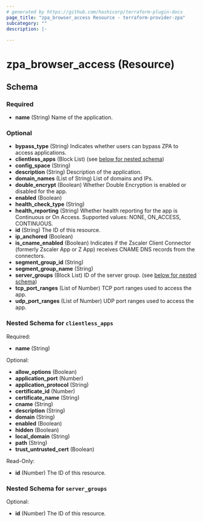 ```yaml
---
# generated by https://github.com/hashicorp/terraform-plugin-docs
page_title: "zpa_browser_access Resource - terraform-provider-zpa"
subcategory: ""
description: |-
  
---
```


# zpa_browser_access (Resource)





<!-- schema generated by tfplugindocs -->
## Schema

### Required

- **name** (String) Name of the application.

### Optional

- **bypass_type** (String) Indicates whether users can bypass ZPA to access applications.
- **clientless_apps** (Block List) (see [below for nested schema](#nestedblock--clientless_apps))
- **config_space** (String)
- **description** (String) Description of the application.
- **domain_names** (List of String) List of domains and IPs.
- **double_encrypt** (Boolean) Whether Double Encryption is enabled or disabled for the app.
- **enabled** (Boolean)
- **health_check_type** (String)
- **health_reporting** (String) Whether health reporting for the app is Continuous or On Access. Supported values: NONE, ON_ACCESS, CONTINUOUS.
- **id** (String) The ID of this resource.
- **ip_anchored** (Boolean)
- **is_cname_enabled** (Boolean) Indicates if the Zscaler Client Connector (formerly Zscaler App or Z App) receives CNAME DNS records from the connectors.
- **segment_group_id** (String)
- **segment_group_name** (String)
- **server_groups** (Block List) ID of the server group. (see [below for nested schema](#nestedblock--server_groups))
- **tcp_port_ranges** (List of Number) TCP port ranges used to access the app.
- **udp_port_ranges** (List of Number) UDP port ranges used to access the app.

<a id="nestedblock--clientless_apps"></a>
### Nested Schema for `clientless_apps`

Required:

- **name** (String)

Optional:

- **allow_options** (Boolean)
- **application_port** (Number)
- **application_protocol** (String)
- **certificate_id** (Number)
- **certificate_name** (String)
- **cname** (String)
- **description** (String)
- **domain** (String)
- **enabled** (Boolean)
- **hidden** (Boolean)
- **local_domain** (String)
- **path** (String)
- **trust_untrusted_cert** (Boolean)

Read-Only:

- **id** (Number) The ID of this resource.


<a id="nestedblock--server_groups"></a>
### Nested Schema for `server_groups`

Optional:

- **id** (Number) The ID of this resource.


